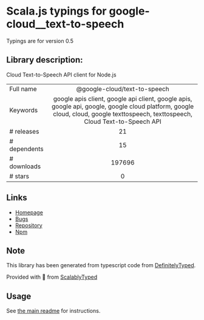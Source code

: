 
# Scala.js typings for google-cloud__text-to-speech

Typings are for version 0.5

## Library description:
Cloud Text-to-Speech API client for Node.js

|                    |                 |
| ------------------ | :-------------: |
| Full name          | @google-cloud/text-to-speech |
| Keywords           | google apis client, google api client, google apis, google api, google, google cloud platform, google cloud, cloud, google texttospeech, texttospeech, Cloud Text-to-Speech API |
| # releases         | 21 |
| # dependents       | 15 |
| # downloads        | 197696 |
| # stars            | 0 |

## Links
- [Homepage](https://github.com/googleapis/nodejs-text-to-speech#readme)
- [Bugs](https://github.com/googleapis/nodejs-text-to-speech/issues)
- [Repository](https://github.com/googleapis/nodejs-text-to-speech)
- [Npm](https://www.npmjs.com/package/%40google-cloud%2Ftext-to-speech)
    


## Note
This library has been generated from typescript code from [DefinitelyTyped](https://definitelytyped.org).

Provided with :purple_heart: from [ScalablyTyped](https://github.com/oyvindberg/ScalablyTyped)

## Usage
See [the main readme](../../readme.md) for instructions.


